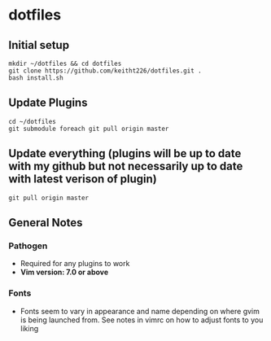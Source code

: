 # dotfiles

## Initial setup

```
mkdir ~/dotfiles && cd dotfiles
git clone https://github.com/keitht226/dotfiles.git .
bash install.sh
```

## Update Plugins

```
cd ~/dotfiles
git submodule foreach git pull origin master
```

## Update everything (plugins will be up to date with my github but not necessarily up to date with latest verison of plugin)
```
git pull origin master 
```
## General Notes
### Pathogen
* Required for any plugins to work
* __Vim version: 7.0 or above__
### Fonts
* Fonts seem to vary in appearance and name depending on where gvim is being launched from. See notes in vimrc on how to adjust fonts to you liking
